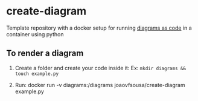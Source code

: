 # create-diagram

Template repository with a docker setup for running [diagrams as code](https://diagrams.mingrammer.com/) in a container using python

## To render a diagram

1. Create a folder and create your code inside it: Ex:
`mkdir diagrams && touch example.py`

2. Run: docker run -v diagrams:/diagrams joaovfsousa/create-diagram example.py
